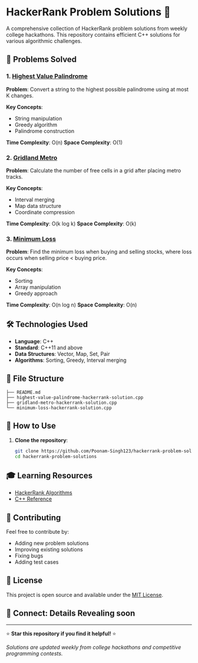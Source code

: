 # HackerRank Problem Solutions 🚀

A comprehensive collection of HackerRank problem solutions from weekly college hackathons. This repository contains efficient C++ solutions for various algorithmic challenges.

## 🎯 Problems Solved

### 1. [Highest Value Palindrome](highest-value-palindrome-hackerrank-solution.cpp)
**Problem**: Convert a string to the highest possible palindrome using at most K changes.

**Key Concepts**:
- String manipulation
- Greedy algorithm
- Palindrome construction

**Time Complexity**: O(n)
**Space Complexity**: O(1)

### 2. [Gridland Metro](gridland-metro-hackerrank-solution.cpp)
**Problem**: Calculate the number of free cells in a grid after placing metro tracks.

**Key Concepts**:
- Interval merging
- Map data structure
- Coordinate compression

**Time Complexity**: O(k log k)
**Space Complexity**: O(k)

### 3. [Minimum Loss](minimum-loss-hackerrank-solution.cpp)
**Problem**: Find the minimum loss when buying and selling stocks, where loss occurs when selling price < buying price.

**Key Concepts**:
- Sorting
- Array manipulation
- Greedy approach

**Time Complexity**: O(n log n)
**Space Complexity**: O(n)

## 🛠️ Technologies Used

- **Language**: C++
- **Standard**: C++11 and above
- **Data Structures**: Vector, Map, Set, Pair
- **Algorithms**: Sorting, Greedy, Interval merging

## 📁 File Structure

```
├── README.md
├── highest-value-palindrome-hackerrank-solution.cpp
├── gridland-metro-hackerrank-solution.cpp
└── minimum-loss-hackerrank-solution.cpp
```

## 🚀 How to Use

1. **Clone the repository**:
   ```bash
   git clone https://github.com/Poonam-Singh123/hackerrank-problem-solutions.git
   cd hackerrank-problem-solutions
   ```

## 🎓 Learning Resources

- [HackerRank Algorithms](https://www.hackerrank.com/domains/algorithms)
- [C++ Reference](https://en.cppreference.com/)

## 🤝 Contributing

Feel free to contribute by:
- Adding new problem solutions
- Improving existing solutions
- Fixing bugs
- Adding test cases

## 📄 License

This project is open source and available under the [MIT License](LICENSE).

## 🔗 Connect: Details Revealing soon
---

⭐ **Star this repository if you find it helpful!** ⭐

*Solutions are updated weekly from college hackathons and competitive programming contests.*

